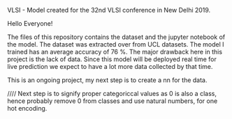 VLSI - Model created for the 32nd VLSI conference in New Delhi 2019.

Hello Everyone!

The files of this repository contains the dataset and the jupyter notebook of the model.
The dataset was extracted over from UCL datasets.
The model I trained has an average accuracy of 76 %.
The major drawback here in this project is the lack of data. Since this model will be deployed real time for live prediction
we expect to have a lot more data collected by that time.

This is an ongoing project, my next step is to create a nn for the data.

//// Next step is to signify proper categoriccal values as 0 is also a class, hence probably remove 0 from classes and use 
natural numbers, for one hot encoding.
